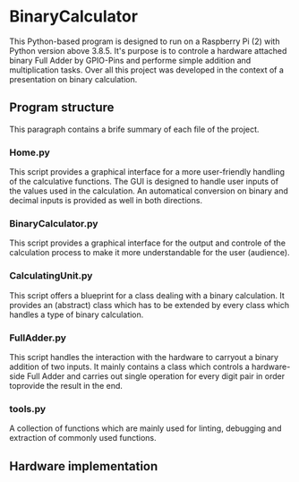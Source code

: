 # BinaryCalculator

This Python-based program is designed to run on a Raspberry Pi (2) with Python version above 3.8.5.
It's purpose is to controle a hardware attached binary Full Adder by GPIO-Pins and performe simple addition and multiplication tasks.
Over all this project was developed in the context of a presentation on binary calculation.

## Program structure
This paragraph contains a brife summary of each file of the project.

### Home.py
This script provides a graphical interface for a more user-friendly handling of the calculative functions.
The GUI is designed to handle user inputs of the values used in the calculation.
An automatical conversion on binary and decimal inputs is provided as well in both directions.

### BinaryCalculator.py
This script provides a graphical interface for the output and controle of the calculation process to make it more understandable for the user (audience).

### CalculatingUnit.py
This script offers a blueprint for a class dealing with a binary calculation. It provides an (abstract) class which has to be extended by every class which handles a type of binary calculation.

### FullAdder.py
This script handles the interaction with the hardware to carryout a binary addition of two inputs. It mainly contains a class which controls a hardware-side Full Adder and carries out single operation for every digit pair in order toprovide the result in the end.

### tools.py
A collection of functions which are mainly used for linting, debugging and extraction of commonly used functions.

## Hardware implementation
